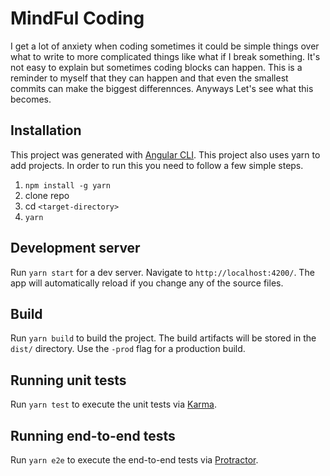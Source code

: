 # MindFul Coding

I get a lot of anxiety when coding sometimes it could be simple things over what to write to more complicated things like what if I break something. It's not easy to explain but sometimes coding blocks can happen. This is a reminder to myself that they can happen and that even the smallest commits can make the biggest differennces. Anyways Let's see what this becomes.

## Installation

This project was generated with [Angular CLI](https://github.com/angular/angular-cli). This project also uses yarn to add projects. In order to run this you need to follow a few simple steps.

1. `npm install -g yarn`
2. clone repo
3. cd `<target-directory>`
4. `yarn`

## Development server

Run `yarn start` for a dev server. Navigate to `http://localhost:4200/`. The app will automatically reload if you change any of the source files.

## Build

Run `yarn build` to build the project. The build artifacts will be stored in the `dist/` directory. Use the `-prod` flag for a production build.

## Running unit tests

Run `yarn test` to execute the unit tests via [Karma](https://karma-runner.github.io).

## Running end-to-end tests

Run `yarn e2e` to execute the end-to-end tests via [Protractor](http://www.protractortest.org/).
